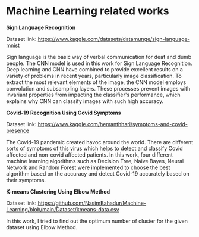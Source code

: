# Machine Learning related works

**Sign Language Recognition**

Dataset link: https://www.kaggle.com/datasets/datamunge/sign-language-mnist

Sign language is the basic way of verbal communication for deaf and dumb people. The CNN model is used in this work for Sign Language Recognition. Deep learning and CNN have combined to provide excellent results on a variety of problems in recent years, particularly image classification. To extract the most relevant elements of the image, the CNN model employs convolution and subsampling layers. These processes prevent images with invariant properties from impacting the classifier's performance, which explains why CNN can classify images with such high accuracy.

**Covid-19 Recognition Using Covid Symptoms**

Dataset link: https://www.kaggle.com/hemanthhari/symptoms-and-covid-presence

The Covid-19 pandemic created havoc around the world. There are different sorts of symptoms of this virus which helps to detect and classify Covid affected and non-covid affected patients. In this work, four different machine learning algorithms such as Decision Tree, Naive Bayes, Neural Network and Random Forest were implemented to choose the best algorithm based on the accuracy and detect Covid-19 accurately based on their symptoms.

**K-means Clustering Using Elbow Method**

Dataset link: https://github.com/NasimBahadur/Machine-Learning/blob/main/Dataset/kmeans-data.csv

In this work, I tried to find out the optimum number of cluster for the given dataset using Elbow Method.
